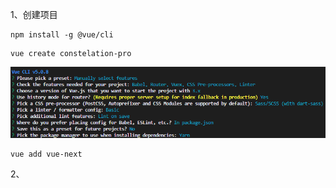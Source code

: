 1、创建项目

```VUE
npm install -g @vue/cli
```

```VUE
vue create constelation-pro
```

![image-20221010145701100](assets/image-20221010145701100.png)

```vue
vue add vue-next
```



2、